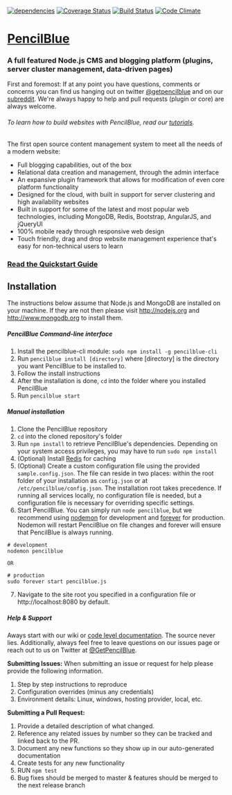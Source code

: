 [![dependencies](https://david-dm.org/pencilblue/pencilblue.png)](https://david-dm.org/pencilblue/pencilblue) [![Coverage Status](https://coveralls.io/repos/pencilblue/pencilblue/badge.svg?branch=master)](https://coveralls.io/r/pencilblue/pencilblue?branch=master) [![Build Status](https://travis-ci.org/pencilblue/pencilblue.svg?branch=master)](https://travis-ci.org/pencilblue/pencilblue) [![Code Climate](https://codeclimate.com/github/pencilblue/pencilblue/badges/gpa.svg)](https://codeclimate.com/github/pencilblue/pencilblue)

[PencilBlue](http://pencilblue.org)
=====

### A full featured Node.js CMS and blogging platform (plugins, server cluster management, data-driven pages)

First and foremost:  If at any point you have questions, comments or concerns you can find us hanging out on twitter [@getpencilblue](https://twitter.com/GetPencilBlue) and on our [subreddit](http://www.reddit.com/domain/pencilblue.org/).  We're always happy to help and pull requests (plugin or core) are always welcome.  

###### To learn how to build websites with PencilBlue, read our [tutorials](https://pencilblue.org/section/tutorials).

The first open source content management system to meet all the needs of a modern website:

 - Full blogging capabilities, out of the box
 - Relational data creation and management, through the admin interface
 - An expansive plugin framework that allows for modification of even core platform functionality
 - Designed for the cloud, with built in support for server clustering and high availability websites
 - Built in support for some of the latest and most popular web technologies, including MongoDB, Redis, Bootstrap, AngularJS, and jQueryUI
 - 100% mobile ready through responsive web design
 - Touch friendly, drag and drop website management experience that's easy for non-technical users to learn

### [Read the Quickstart Guide](https://github.com/pencilblue/pencilblue/wiki/Quickstart-Guide)

Installation
-----

The instructions below assume that Node.js and MongoDB are installed on your machine. If they are not then please visit http://nodejs.org and http://www.mongodb.org to install them.

##### PencilBlue Command-line interface
 1. Install the pencilblue-cli module: ```sudo npm install -g pencilblue-cli```
 2. Run ```pencilblue install [directory]``` where [directory] is the directory you want PencilBlue to be installed to.
 3. Follow the install instructions
 4. After the installation is done, ```cd``` into the folder where you installed PencilBlue
 5. Run ```pencilblue start```

##### Manual installation
 1. Clone the PencilBlue repository
 2. ```cd``` into the cloned repository's folder
 3. Run ```npm install``` to retrieve PencilBlue's dependencies. Depending on your system access privileges, you may have to run  ```sudo npm install```
 4. (Optional) Install [Redis](http://redis.io/) for caching
 5. (Optional) Create a custom configuration file using the provided ```sample.config.json```. The file can reside in two places: within the root folder of your installation as ```config.json``` or at ```/etc/pencilblue/config.json```. The installation root takes precedence. If running all services locally, no configuration file is needed, but a configuration file is necessary for overriding specific settings.
 6. Start PencilBlue. You can simply run ```node pencilblue```, but we recommend using [nodemon](https://www.npmjs.org/package/nodemon) for development and [forever](https://www.npmjs.org/package/forever) for production. Nodemon will restart PencilBlue on file changes and forever will ensure that PencilBlue is always running.
 ```
 # development
 nodemon pencilblue

 OR

 # production
 sudo forever start pencilblue.js
 ```
 7. Navigate to the site root you specified in a configuration file or http://localhost:8080 by default.

##### Help & Support
Aways start with our wiki or [code level documentation](http://pencilblue.github.io/).  The source never lies.  Additionally, always feel free to leave questions on our issues page or reach out to us on Twitter at [@GetPencilBlue](https://twitter.com/GetPencilBlue).

**Submitting Issues:**
When submitting an issue or request for help please provide the following information.

1. Step by step instructions to reproduce
2. Configuration overrides (minus any credentials)
3. Environment details: Linux, windows, hosting provider, local, etc.

**Submitting a Pull Request:**

1. Provide a detailed description of what changed.  
2. Reference any related issues by number so they can be tracked and linked back to the PR.
3. Document any new functions so they show up in our auto-generated documentation
4. Create tests for any new functionality
5. RUN ```npm test```
6. Bug fixes should be merged to master & features should be merged to the next release branch
